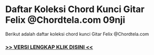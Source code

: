 
 # Daftar Koleksi Chord  Kunci Gitar Felix @Chordtela.com 09nji


Berikut adalah daftar koleksi chord  kunci Gitar Felix @Chordtela.com

###  <a href="https://shortlighzx.web.app?sq=Daftar Koleksi Chord  Kunci Gitar Felix @Chordtela.com"> >> VERSI LENGKAP KLIK DISINI << </a>

